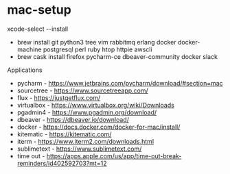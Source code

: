 # mac-setup

xcode-select --install

- brew install git python3 tree vim rabbitmq erlang docker docker-machine postgresql perl ruby htop httpie awscli
- brew cask install firefox pycharm-ce dbeaver-community docker slack

Applications
- pycharm - https://www.jetbrains.com/pycharm/download/#section=mac
- sourcetree - https://www.sourcetreeapp.com/
- flux - https://justgetflux.com/
- virtualbox - https://www.virtualbox.org/wiki/Downloads
- pgadmin4 - https://www.pgadmin.org/download/
- dbeaver - https://dbeaver.io/download/
- docker - https://docs.docker.com/docker-for-mac/install/
- kitematic - https://kitematic.com/
- iterm - https://www.iterm2.com/downloads.html
- sublimetext - https://www.sublimetext.com/
- time out - https://apps.apple.com/us/app/time-out-break-reminders/id402592703?mt=12
